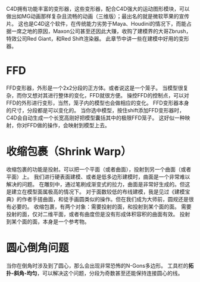 C4D拥有功能丰富的变形器，这些变形器，配合C4D强大的运动图形模块，可以做出如MG动画那样复杂且流畅的动画（三维版）；最出名的就是微软苹果的宣传片。
这也是C4D这个软件，在传统能力劣势于Maya、Houdini的情况下，而能占据一席之地的原因，Maxon公司甚至还因此大赚，收购了建模界的大哥Zbrush，特效公司Red Giant，和Red Shift渲染器。
此章节中讲一些在建模中好用的变形器。

# FFD
FFD变形器，外形是一个2x2分段的正方体。或者说这是一个笼子。
当模型很复杂，而你又想对其进行整体的变化，FFD就很方便。
操控FFD的控制点，可以对FFD的外形进行变形，当然，笼子内的模型也会做相应的变化。
FFD变形器本身的尺寸，分段都是可以变化的。
当你选中模型，按住shift添加FFD变形器时，C4D会自动生成一个长宽高刚好把模型囊括其中的极限FFD笼子。
这好似一种映射，你对FFD做的操作，会映射到模型上去。

# 收缩包裹（Shrink Warp）
收缩包裹的功能是投射。可以把一个平面（或者曲面），投射到另一个曲面（或者平面）上。
我们进行硬表面建模、或者是低多边形建模时，曲面是一个非常难以解决的问题。
在雕刻中，通过笔刷成渐变式的拉力，曲面是非常好生成的。但这是建立在模型面属极高的情况下。
对于面数较低的布线建模，我是见过《建模宝典》的作者手搓曲面，和徒手画圆类似的操作。但在我们成为大师前，圆规还是很有必要的。
收缩包裹，有两个对象：需要投射的面，和投射到某个面的面。
需要投射的面，仅对二维平面，或者有曲度但是没有形成体积容积的曲面有效。
投射到某个面的面，本身是一个参考物。

# 圆心倒角问题
当你在倒角时涉及到了圆心，那么会出现非常恐怖的N-Gons多边形。
工具栏的**拓扑-斜角-均匀**，可以解决这个问题，分段为奇数甚至还能保持连接圆心的线。